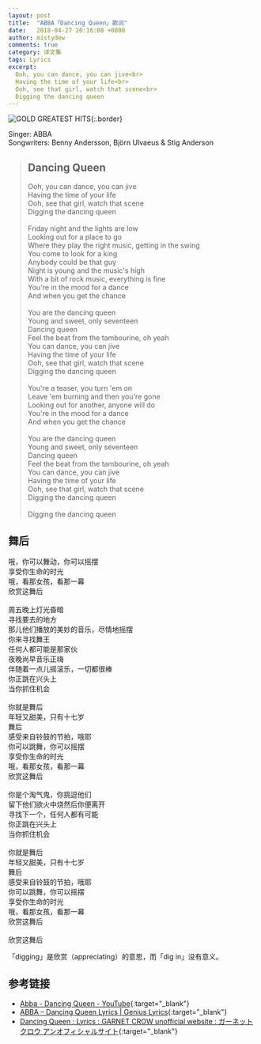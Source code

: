 ```yaml
---
layout: post
title:  "ABBA「Dancing Queen」歌词"
date:   2018-04-27 20:16:08 +0800
author: mistydew
comments: true
category: 译文集
tags: Lyrics
excerpt:
  Ooh, you can dance, you can jive<br>
  Having the time of your life<br>
  Ooh, see that girl, watch that scene<br>
  Digging the dancing queen
---
```

![GOLD GREATEST HITS](https://is1-ssl.mzstatic.com/image/thumb/Music128/v4/88/92/4c/88924c01-6fb3-8616-f0b3-881b1ed09e03/source/600x600bb.jpg){:.border}

Singer: ABBA<br>
Songwriters: Benny Andersson, Björn Ulvaeus & Stig Anderson

<blockquote class="original">
  <h2>Dancing Queen</h2>
  <p>
    Ooh, you can dance, you can jive<br>
    Having the time of your life<br>
    Ooh, see that girl, watch that scene<br>
    Digging the dancing queen<br>
    <br>
    Friday night and the lights are low<br>
    Looking out for a place to go<br>
    Where they play the right music, getting in the swing<br>
    You come to look for a king<br>
    Anybody could be that guy<br>
    Night is young and the music's high<br>
    With a bit of rock music, everything is fine<br>
    You're in the mood for a dance<br>
    And when you get the chance<br>
    <br>
    You are the dancing queen<br>
    Young and sweet, only seventeen<br>
    Dancing queen<br>
    Feel the beat from the tambourine, oh yeah<br>
    You can dance, you can jive<br>
    Having the time of your life<br>
    Ooh, see that girl, watch that scene<br>
    Digging the dancing queen<br>
    <br>
    You're a teaser, you turn 'em on<br>
    Leave 'em burning and then you're gone<br>
    Looking out for another, anyone will do<br>
    You're in the mood for a dance<br>
    And when you get the chance<br>
    <br>
    You are the dancing queen<br>
    Young and sweet, only seventeen<br>
    Dancing queen<br>
    Feel the beat from the tambourine, oh yeah<br>
    You can dance, you can jive<br>
    Having the time of your life<br>
    Ooh, see that girl, watch that scene<br>
    Digging the dancing queen<br>
    <br>
    Digging the dancing queen
  </p>
</blockquote>

<div class="translation">
  <h2>舞后</h2>
  <p>
    哦，你可以舞动，你可以摇摆<br>
    享受你生命的时光<br>
    哦，看那女孩，看那一幕<br>
    欣赏这舞后<br>
    <br>
    周五晚上灯光昏暗<br>
    寻找要去的地方<br>
    那儿他们播放的美妙的音乐，尽情地摇摆<br>
    你来寻找舞王<br>
    任何人都可能是那家伙<br>
    夜晚尚早音乐正嗨<br>
    伴随着一点儿摇滚乐，一切都很棒<br>
    你正跳在兴头上<br>
    当你抓住机会<br>
    <br>
    你就是舞后<br>
    年轻又甜美，只有十七岁<br>
    舞后<br>
    感受来自铃鼓的节拍，哦耶<br>
    你可以跳舞，你可以摇摆<br>
    享受你生命的时光<br>
    哦，看那女孩，看那一幕<br>
    欣赏这舞后<br>
    <br>
    你是个淘气鬼，你挑逗他们<br>
    留下他们欲火中烧然后你便离开<br>
    寻找下一个，任何人都有可能<br>
    你正跳在兴头上<br>
    当你抓住机会<br>
    <br>
    你就是舞后<br>
    年轻又甜美，只有十七岁<br>
    舞后<br>
    感受来自铃鼓的节拍，哦耶<br>
    你可以跳舞，你可以摇摆<br>
    享受你生命的时光<br>
    哦，看那女孩，看那一幕<br>
    欣赏这舞后<br>
    <br>
    欣赏这舞后
  </p>
</div>

「digging」是欣赏（appreciating）的意思，而「dig in」没有意义。

## 参考链接

* [Abba - Dancing Queen - YouTube](https://youtu.be/xFrGuyw1V8s){:target="_blank"}
* [ABBA – Dancing Queen Lyrics \| Genius Lyrics](https://genius.com/Abba-dancing-queen-lyrics){:target="_blank"}
* [Dancing Queen : Lyrics : GARNET CROW unofficial website : ガーネットクロウ アンオフィシャルサイト](https://ganekuro.github.io/lyrics/featuring/Dancing-Queen.html){:target="_blank"}
